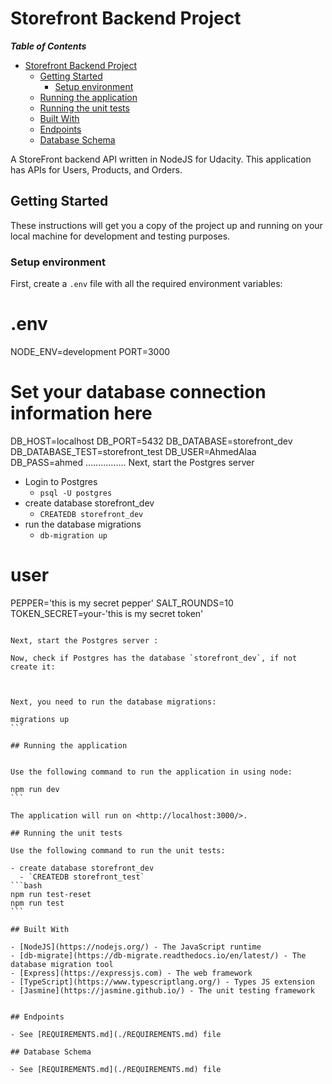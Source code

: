 # Storefront Backend Project

**_Table of Contents_**

- [Storefront Backend Project](#storefront-backend-project)
  - [Getting Started](#getting-started)
    - [Setup environment](#setup-environment)
  - [Running the application](#running-the-application)
  - [Running the unit tests](#running-the-unit-tests)
  - [Built With](#built-with)
  - [Endpoints](#endpoints)
  - [Database Schema](#database-schema)

A StoreFront backend API written in NodeJS for Udacity. This application has APIs for Users, Products, and Orders.

## Getting Started

These instructions will get you a copy of the project up and running on your local machine for development and testing
purposes.

### Setup environment

First, create a `.env` file with all the required environment variables:

# .env

NODE_ENV=development
PORT=3000

# Set your database connection information here

DB_HOST=localhost
DB_PORT=5432
DB_DATABASE=storefront_dev
DB_DATABASE_TEST=storefront_test
DB_USER=AhmedAlaa
DB_PASS=ahmed
................
Next, start the Postgres server

- Login to Postgres
  - `psql -U postgres`
- create database storefront_dev
  - `CREATEDB storefront_dev`
- run the database migrations
  - `db-migration up`

# user

PEPPER='this is my secret pepper'
SALT_ROUNDS=10
TOKEN_SECRET=your-'this is my secret token'

````

Next, start the Postgres server :

Now, check if Postgres has the database `storefront_dev`, if not create it:



Next, you need to run the database migrations:

migrations up
```

## Running the application


Use the following command to run the application in using node:

npm run dev
```

The application will run on <http://localhost:3000/>.

## Running the unit tests

Use the following command to run the unit tests:

- create database storefront_dev
  - `CREATEDB storefront_test`
```bash
npm run test-reset
npm run test
```

## Built With

- [NodeJS](https://nodejs.org/) - The JavaScript runtime
- [db-migrate](https://db-migrate.readthedocs.io/en/latest/) - The database migration tool
- [Express](https://expressjs.com) - The web framework
- [TypeScript](https://www.typescriptlang.org/) - Types JS extension
- [Jasmine](https://jasmine.github.io/) - The unit testing framework


## Endpoints

- See [REQUIREMENTS.md](./REQUIREMENTS.md) file

## Database Schema

- See [REQUIREMENTS.md](./REQUIREMENTS.md) file
````
